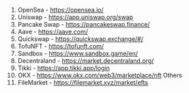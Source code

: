
1. OpenSea - https://opensea.io/
2. Uniswap - https://app.uniswap.org/swap
3. Pancake Swap - https://pancakeswap.finance/
4. Aave - https://aave.com/
5. Quickswap - https://quickswap.exchange/#/
6. TofuNFT - https://tofunft.com/
7. Sandbox - https://www.sandbox.game/en/
8. Decentraland - https://market.decentraland.org/
9. Tikki - https://app.tikki.app/login
10. OKX - https://www.okx.com/web3/marketplace/nft
Others
11. FileMarket - https://filemarket.xyz/market/efts
